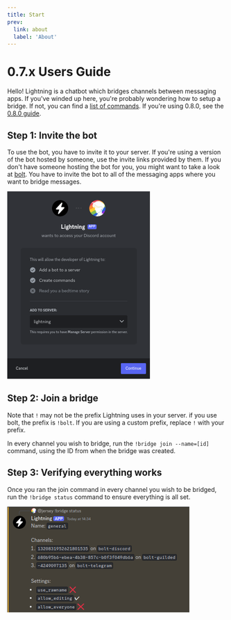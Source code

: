 ```yaml
---
title: Start
prev:
  link: about
  label: 'About'
---
```


# 0.7.x Users Guide

Hello! Lightning is a chatbot which bridges channels between messaging apps. If
you've winded up here, you're probably wondering how to setup a bridge. If not,
you can find a [list of commands](./seven/commands). If you're using 0.8.0, see the
[0.8.0 guide](./users).

## Step 1: Invite the bot

To use the bot, you have to invite it to your server. If you're using a version
of the bot hosted by someone, use the invite links provided by them. If you
don't have someone hosting the bot for you, you might want to take a look at
[bolt](/bolt). You have to invite the bot to all of the messaging apps where you
want to bridge messages.

![invite image](../users/guide/invite.png)

## Step 2: Join a bridge

Note that `!` may not be the prefix Lightning uses in your server. if you use
bolt, the prefix is `!bolt`. If you are using a custom prefix, replace `!` with
your prefix.

In every channel you wish to bridge, run the `!bridge join --name=[id]` command,
using the ID from when the bridge was created.

## Step 3: Verifying everything works

Once you ran the join command in every channel you wish to be bridged, run the
`!bridge status` command to ensure everything is all set.

![bridge status image](../users/commands/status.png)
